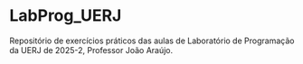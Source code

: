 # LabProg_UERJ
Repositório de exercícios práticos das aulas de Laboratório de Programação da UERJ de 2025-2, Professor João Araújo.
